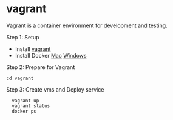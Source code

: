 # vagrant
Vagrant is a container environment for development and testing.


Step 1: Setup
- Install [vagrant](https://www.vagrantup.com/downloads.html)
- Install Docker [Mac](https://docs.docker.com/docker-for-mac/install/)  [Windows](https://docs.docker.com/docker-for-windows/install/)

Step 2: Prepare for Vagrant
```
cd vagrant
```

Step 3: Create vms and Deploy service
```
  vagrant up
  vagrant status
  docker ps
```
